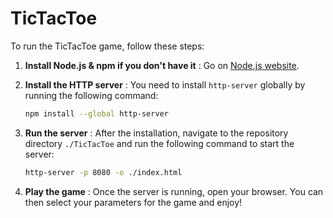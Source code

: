 # TicTacToe

To run the TicTacToe game, follow these steps:

1. **Install Node.js & npm if you don't have it** :
Go on [Node.js website](https://nodejs.org/en/download).

2. **Install the HTTP server** :
   You need to install `http-server` globally by running the following command:

   ```bash
   npm install --global http-server
   ```
3. **Run the server** :
    After the installation, navigate to the repository directory `./TicTacToe` and run the following command to start the server:

    ```bash
    http-server -p 8080 -o ./index.html
    ```
4. **Play the game** :
Once the server is running, open your browser. You can then select your parameters for the game and enjoy!